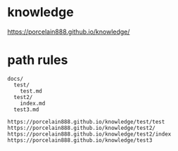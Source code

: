 # knowledge

https://porcelain888.github.io/knowledge/

# path rules
```
docs/
  test/
    test.md
  test2/
    index.md
  test3.md
```
```
https://porcelain888.github.io/knowledge/test/test
https://porcelain888.github.io/knowledge/test2/
https://porcelain888.github.io/knowledge/test2/index
https://porcelain888.github.io/knowledge/test3
```
